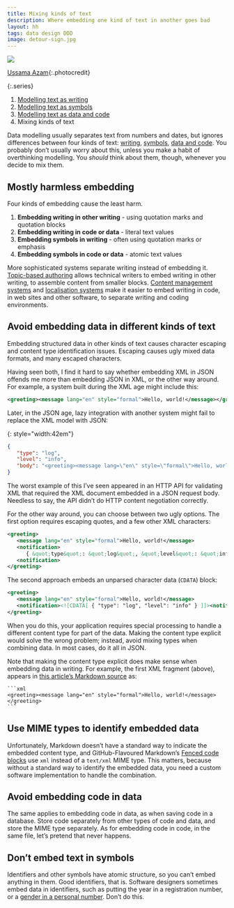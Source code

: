 ```yaml
---
title: Mixing kinds of text
description: Where embedding one kind of text in another goes bad
layout: hh
tags: data design DDD
image: detour-sign.jpg
---
```


![](detour-sign.jpg)

[Ussama Azam](https://unsplash.com/photos/kMb4qE_zj3Q){:.photocredit}

{:.series}
1. [Modelling text as writing](modelling-text-writing)
2. [Modelling text as symbols](modelling-text-symbols)
3. [Modelling text as data and code](modelling-text-data-code)
4. Mixing kinds of text

Data modelling usually separates text from numbers and dates, but ignores differences between four kinds of text:
[writing](modelling-text-writing), [symbols](modelling-text-symbols), [data and code](modelling-text-data-code).
You probably don’t usually worry about this, unless you make a habit of overthinking modelling.
You _should_ think about them, though, whenever you decide to mix them.

## Mostly harmless embedding

Four kinds of embedding cause the least harm.

1. **Embedding writing in other writing** - using quotation marks and quotation blocks
2. **Embedding writing in code or data** - literal text values
3. **Embedding symbols in writing** - often using quotation marks or emphasis
4. **Embedding symbols in code or data** - atomic text values

More sophisticated systems separate writing instead of embedding it.
[Topic-based authoring](https://en.wikipedia.org/wiki/Topic-based_authoring)
allows technical writers to embed writing in other writing, to assemble content from smaller blocks.
[Content management systems](https://en.wikipedia.org/wiki/Content_management_system) and
[localisation systems](https://en.wikipedia.org/wiki/Internationalization_and_localization)
make it easier to embed writing in code, in web sites and other software, to separate writing and coding environments.

## Avoid embedding data in different kinds of text

Embedding structured data in other kinds of text causes character escaping and content type identification issues.
Escaping causes ugly mixed data formats, and many escaped characters.

Having seen both, I find it hard to say whether embedding XML in JSON offends me more than embedding JSON in XML, or the other way around.
For example, a system built during the XML age might include this:

```xml
<greeting><message lang="en" style="formal">Hello, world!</message></greeting>
```

Later, in the JSON age, lazy integration with another system might fail to replace the XML model with JSON:

{: style="width:42em"}
```json
{
   "type": "log",
   "level": "info",
   "body": "<greeting><message lang=\"en\" style=\"formal\">Hello, world!</message></greeting>"
}
```

The worst example of this I’ve seen appeared in an HTTP API for validating XML that required the XML document embedded in a JSON request body.
Needless to say, the API didn’t do HTTP content negotiation correctly.

For the other way around, you can choose between two ugly options. The first option requires escaping quotes, and a few other XML characters:

```xml
<greeting>
   <message lang="en" style="formal">Hello, world!</message>
   <notification>
      { &quot;type&quot;: &quot;log&quot;, &quot;level&quot;: &quot;info&quot; }
   <notification>
</greeting>
```

The second approach embeds an unparsed character data (`CDATA`) block:

```xml
<greeting>
   <message lang="en" style="formal">Hello, world!</message>
   <notification><![CDATA[ { "type": "log", "level": "info" } ]]><notification>
</greeting>
```

When you do this, your application requires special processing to handle a different content type for part of the data.
Making the content type explicit would solve the wrong problem; instead, avoid mixing types when combining data.
In most cases, do it all in JSON.

Note that making the content type explicit does make sense when embedding data in writing.
For example, the first XML fragment (above), appears in
[this article’s Markdown source](https://raw.githubusercontent.com/hilton/hilton.github.com/master/blog/_posts/2022-09-20-mixing-text.md)
as:

```
```xml
<greeting><message lang="en" style="formal">Hello, world!</message></greeting>
``` 
```

## Use MIME types to identify embedded data

Unfortunately, Markdown doesn’t have a standard way to indicate the embedded content type, and GitHub-Flavoured Markdown’s
[Fenced code blocks](https://github.github.com/gfm/#fenced-code-blocks)
use `xml` instead of a `text/xml` MIME type.
This matters, because without a standard way to identify the embedded data, you need a custom software implementation to handle the combination.

## Avoid embedding code in data

The same applies to embedding code in data, as when saving code in a database.
Store code separately from other types of code and data, and store the MIME type separately.
As for embedding code in code, in the same file, let’s pretend that never happens.

## Don’t embed text in symbols

Identifiers and other symbols have atomic structure, so you can’t embed anything in them.
Good identifiers, that is.
Software designers sometimes embed data in identifiers, such as putting the year in a registration number, or a 
[gender in a personal number](https://en.wikipedia.org/wiki/National_identification_number#Estonia).
Don’t do this.
